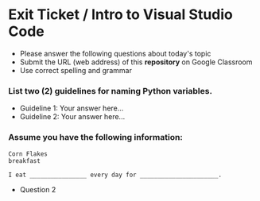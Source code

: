 
# Exit Ticket / Intro to Visual Studio Code

- Please answer the following questions about today's topic
- Submit the URL (web address) of this **repository** on Google Classroom
- Use correct spelling and grammar

### List two (2) guidelines for naming Python variables.  
- Guideline 1: Your answer here...
- Guideline 2: Your answer here...


### Assume you have the following information:
```
Corn Flakes
breakfast

I eat ________________ every day for ______________________.
```
- Question 2


